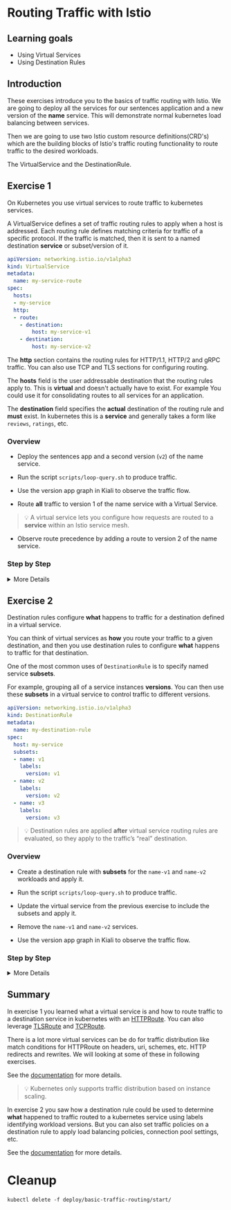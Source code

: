 [//]: # (Copyright, Eficode )
[//]: # (Origin: https://github.com/eficode-academy/istio-katas)
[//]: # (Tags: #sentences #kiali)

# Routing Traffic with Istio

## Learning goals

- Using Virtual Services
- Using Destination Rules

## Introduction

These exercises introduce you to the basics of traffic routing with Istio. 
We are going to deploy all the services for our sentences application 
and a new version of the **name** service. This will demonstrate normal 
kubernetes load balancing between services. 

Then we are going to use two Istio custom resource definitions(CRD's) which are
the building blocks of Istio's traffic routing functionality to route traffic to 
the desired workloads.

The VirtualService and the DestinationRule.

## Exercise 1

On Kubernetes you use virtual services to route traffic to kubernetes services.

A VirtualService defines a set of traffic routing rules to apply when a host 
is addressed. Each routing rule defines matching criteria for traffic of a 
specific protocol. If the traffic is matched, then it is sent to a named 
destination **service** or subset/version of it.

```yaml
apiVersion: networking.istio.io/v1alpha3
kind: VirtualService
metadata:
  name: my-service-route
spec:
  hosts:
  - my-service
  http:
  - route:
    - destination:
        host: my-service-v1
    - destination:
        host: my-service-v2
```
The **http** section contains the routing rules for HTTP/1.1, HTTP/2 and gRPC 
traffic. You can also use TCP and TLS sections for configuring routing.

The **hosts** field is the user addressable destination that the routing rules 
apply to. This is **virtual** and doesn't actually have to exist. For example 
You could use it for consolidating routes to all services for an application. 

The **destination** field specifies the **actual** destination of the routing 
rule and **must** exist. In kubernetes this is a **service** and generally 
takes a form like `reviews`, `ratings`, etc.

### Overview

- Deploy the sentences app and a second version (`v2`) of the name service. 

- Run the script `scripts/loop-query.sh` to produce traffic.

- Use the version app graph in Kiali to observe the traffic flow.

- Route **all** traffic to version 1 of the name service with a Virtual Service.

> :bulb: A virtual service lets you configure how requests are routed 
> to a **service** within an Istio service mesh.

- Observe route precedence by adding a route to version 2 of the name service.

### Step by Step
<details>
    <summary> More Details </summary>

* **Deploy sentences app and 2 versions of name services**

```console
kubectl apply -f deploy/basic-traffic-routing/start/
```

* **Run loop-query.sh**

```console
./scripts/loop-query.sh
```

* **Observe traffic flow with the **version app graph** in Kiali**

![50/50 split of traffic](images/kiali-blue-green-anno.png)

What you are seeing here is kubernetes load balancing between PODS.
Kubernetes, or more specifically the `kube-proxy`, will load balance in 
either a *round robin* or *random* pattern depending on whether it is 
running in *user space* proxy mode or *IP tables* proxy mode.

You rarely want traffic routed to two version in an uncontrolled 
fashion.

So why is this happening?

> :bulb: Take a look at the label selector for the name service.
> It doesn't specify a version...

* **Route ALL traffic to version 1 of the name service** 

Create a new service called `name-svc-v1.yaml` which has a version (`v1`) in 
the label selector in `deploy/basic-traffic-routing/start/` and apply it.

```yaml
apiVersion: v1
kind: Service
metadata:
  labels:
    app: sentences
    mode: name
    version: v1
  name: name-v1
spec:
  ports:
  - port: 5000
    protocol: TCP
    targetPort: 5000
  selector:
    app: sentences
    mode: name
    version: v1
  type: ClusterIP
```

```console
kubectl apply -f deploy/basic-traffic-routing/start/name-svc-v1.yaml
```

Create a virtual service called `name-virtual-service.yaml` in 
`deploy/basic-traffic-routing/start/` and apply it.

```yaml
apiVersion: networking.istio.io/v1alpha3
kind: VirtualService
metadata:
  name: name-route
spec:
  hosts:
  - name
  http:
  - route:
    - destination:
        host: name-v1
```

```console
kubectl apply -f deploy/basic-traffic-routing/start/name-virtual-service.yaml
```

Observe the traffic flow in Kiali using the **versioned app graph**. It may 
take a minute before fully complete but you should see the traffic being routed 
to the `name-v1` **service**.

> :bulb: Make sure to select `Idle Edges` and `Service Nodes` in the Display 
drop down.

![Basic virtual service route](images/basic-route-vs.png)

* **Observe route precedence**

Create a new service called `name-svc-v2.yaml` which has a version (`v2`) in 
the label selector in `deploy/basic-traffic-routing/start/` and apply it.

```yaml
apiVersion: v1
kind: Service
metadata:
  labels:
    app: sentences
    mode: name
    version: v2
  name: name-v2
spec:
  ports:
  - port: 5000
    protocol: TCP
    targetPort: 5000
  selector:
    app: sentences
    mode: name
    version: v2
  type: ClusterIP
```

```console
kubectl apply -f deploy/basic-traffic-routing/start/name-svc-v2.yaml
```

Add a destination to the new service in the `name-virtual-service.yaml` you 
created before. But place it **before** the `name-v1` service and apply it.

```yaml
apiVersion: networking.istio.io/v1alpha3
kind: VirtualService
metadata:
  name: name-route
spec:
  hosts:
  - name
  http:
  - route:
    - destination:
        host: name-v2
  - route:
    - destination:
        host: name-v1
```

Observe the traffic flow in Kiali using the **versioned app graph**.
You will see that traffic is now being routed to the version 2 service.

![Routing precedence](images/basic-route-precedence-vs.png)

Routing rules are evaluated in sequential order from top to bottom, with the 
first rule in the virtual service definition being given highest priority. 

Reorder the destination rules so that service `name-v1` will be evaluated 
first and apply the changes.

```console
kubectl apply -f deploy/basic-traffic-routing/start/name-virtual-service.yaml
```

Traffic should now be routed to the `name-v1` service.

</details>

## Exercise 2

Destination rules configure **what** happens to traffic for a destination 
defined in a virtual service.

You can think of virtual services as **how** you route your traffic to a given 
destination, and then you use destination rules to configure **what** happens 
to traffic for that destination.

One of the most common uses of `DestinationRule` is to specify named service **subsets**.

For example, grouping all of a service instances **versions**. You can then 
use these **subsets** in a virtual service to control traffic to different versions.

```yaml
apiVersion: networking.istio.io/v1alpha3
kind: DestinationRule
metadata:
  name: my-destination-rule
spec:
  host: my-service
  subsets:
  - name: v1
    labels:
      version: v1
  - name: v2
    labels:
      version: v2
  - name: v3
    labels:
      version: v3
```

> :bulb: Destination rules are applied **after** virtual service routing rules are evaluated, so they apply 
> to the traffic’s “real” destination.


### Overview

- Create a destination rule with **subsets** for the `name-v1` and `name-v2` workloads and apply it.

- Run the script `scripts/loop-query.sh` to produce traffic.

- Update the virtual service from the previous exercise to include the subsets and apply it.

- Remove the `name-v1` and `name-v2` services. 

- Use the version app graph in Kiali to observe the traffic flow.

### Step by Step
<details>
    <summary> More Details </summary>

* **Create a destination rule and apply it**

Create a destination rule called `name-destination-rule.yaml` in 
`deploy/basic-traffic-routing/start/` and apply it.

```yaml
apiVersion: networking.istio.io/v1alpha3
kind: DestinationRule
metadata:
  name: name-destination-rule
spec:
  host: name
  subsets:
  - name: name-v1
    labels:
      version: v1
  - name: name-v2
    labels:
      version: v2
```
The above destination rule says, when combined with a virtual service, **what** 
I want to do is send traffic to a workload **labeled** with either `v1` or `v2`.

```console
kubectl apply -f deploy/basic-traffic-routing/start/name-destination-rule.yaml
```
Applying the destination rule has no effect at this point because the virtual 
service has not yet been updated to use the subsets.

> :bulb: To avoid 503 errors **always** apply destination rules and changes to 
> destination rules **prior** to changing virtual services.

* **Update the virtual service**

Update the virtual service `deploy/basic-traffic-routing/start/name-virtual-service.yaml` 
you created in exercise 1 and apply it.

```yaml
apiVersion: networking.istio.io/v1alpha3
kind: VirtualService
metadata:
  name: name-route
spec:
  hosts:
  - name
  gateways:
  - mesh
  http:
  - route:
    - destination:
        host: name
        subset: name-v1
  - route:
    - destination:
        host: name
        subset: name-v2
```

Notice that the `destination` of the route's are no longer the two new services 
you created in exercise 1. Instead it is the original `name` service 
which has no version in the selector. The virtual service is going to route all 
traffic to the generic `name` service and **what** is going to happen after it 
has been routed this service is determined by the destination rule. In this case 
the traffic is going to be directed to a workload based on version label.

```console
kubectl apply -f deploy/basic-traffic-routing/start/name-virtual-service.yaml
```

* **Remove the un-needed services**

```console
kubectl delete -f deploy/basic-traffic-routing/start/name-svc-v1.yaml
kubectl delete -f deploy/basic-traffic-routing/start/name-svc-v2.yaml
```

* **Observe traffic flow with version app graph in Kiali**

You can see in Kiali that the virtual service combined with the destination 
rule subsets routes traffic to the name workload labeled `v1` even though the 
name service has no versions defined in the selector.

![Virtual service and destination rule](images/kiali-vs-dr.png)

> :bulb: Order of precedence in the virtual service still applies. The destination 
> rule does **not** affect it.

</details>

## Summary

In exercise 1 you learned what a virtual service is and how to route traffic 
to a destination service in kubernetes with an [HTTPRoute](https://istio.io/latest/docs/reference/config/networking/virtual-service/#HTTPRoute). 
You can also leverage [TLSRoute](https://istio.io/latest/docs/reference/config/networking/virtual-service/#TLSRoute) 
and [TCPRoute](https://istio.io/latest/docs/reference/config/networking/virtual-service/#TCPRoute).

There is a lot more virtual services can be do for traffic distribution like 
match conditions for HTTPRoute on headers, uri, schemes, etc. HTTP redirects and 
rewrites. We will looking at some of these in following exercises.

See the [documentation](https://istio.io/latest/docs/reference/config/networking/virtual-service/#VirtualService) 
for more details.

> :bulb: Kubernetes only supports traffic distribution based on instance scaling. 

In exercise 2 you saw how a destination rule could be used to determine **what** 
happened to traffic routed to a kubernetes service using labels identifying 
workload versions. But you can also set traffic policies on a destination rule 
to apply load balancing policies, connection pool settings, etc.

See the [documentation](https://istio.io/latest/docs/reference/config/networking/destination-rule/#DestinationRule) 
for more details.

# Cleanup

```console
kubectl delete -f deploy/basic-traffic-routing/start/
```
